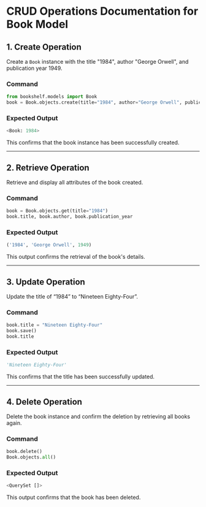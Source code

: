 
# CRUD Operations Documentation for Book Model

## 1. Create Operation
Create a `Book` instance with the title "1984", author "George Orwell", and publication year 1949.

### Command
```python
from bookshelf.models import Book
book = Book.objects.create(title="1984", author="George Orwell", publication_year=1949)
```

### Expected Output
```python
<Book: 1984>
```
This confirms that the book instance has been successfully created.

---

## 2. Retrieve Operation
Retrieve and display all attributes of the book created.

### Command
```python
book = Book.objects.get(title="1984")
book.title, book.author, book.publication_year
```

### Expected Output
```python
('1984', 'George Orwell', 1949)
```
This output confirms the retrieval of the book's details.

---

## 3. Update Operation
Update the title of “1984” to “Nineteen Eighty-Four”.

### Command
```python
book.title = "Nineteen Eighty-Four"
book.save()
book.title
```

### Expected Output
```python
'Nineteen Eighty-Four'
```
This confirms that the title has been successfully updated.

---

## 4. Delete Operation
Delete the book instance and confirm the deletion by retrieving all books again.

### Command
```python
book.delete()
Book.objects.all()
```

### Expected Output
```python
<QuerySet []>
```
This output confirms that the book has been deleted.
